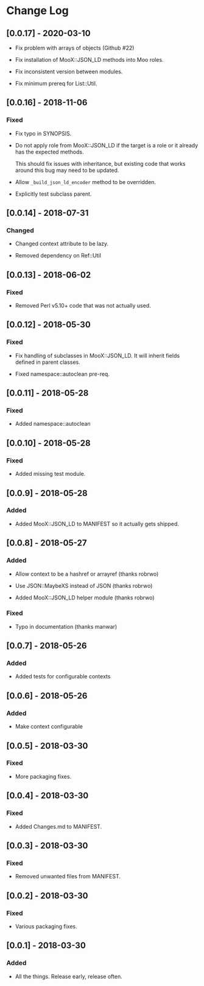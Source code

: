 # Change Log

## [0.0.17] - 2020-03-10

- Fix problem with arrays of objects (Github #22)

- Fix installation of MooX::JSON_LD methods into Moo roles.

- Fix inconsistent version between modules.

- Fix minimum prereq for List::Util.

## [0.0.16] - 2018-11-06

### Fixed

- Fix typo in SYNOPSIS.

- Do not apply role from MooX::JSON_LD if the target is a role or it
  already has the expected methods.

  This should fix issues with inheritance, but existing code that
  works around this bug may need to be updated.

- Allow `_build_json_ld_encoder` method to be overridden.

- Explicitly test subclass parent.

## [0.0.14] - 2018-07-31

### Changed

- Changed context attribute to be lazy.

- Removed dependency on Ref::Util

## [0.0.13] - 2018-06-02

### Fixed

- Removed Perl v5.10+ code that was not actually used.

## [0.0.12] - 2018-05-30

### Fixed

- Fix handling of subclasses in MooX::JSON_LD. It will inherit fields
  defined in parent classes.

- Fixed namespace::autoclean pre-req.

## [0.0.11] - 2018-05-28

### Fixed

- Added namespace::autoclean

## [0.0.10] - 2018-05-28

### Fixed

- Added missing test module.

## [0.0.9] - 2018-05-28

### Added

- Added MooX::JSON_LD to MANIFEST so it actually gets shipped.

## [0.0.8] - 2018-05-27

### Added

- Allow context to be a hashref or arrayref (thanks robrwo)

- Use JSON::MaybeXS instead of JSON (thanks robrwo)

- Added MooX::JSON_LD helper module (thanks robrwo)

### Fixed

- Typo in documentation (thanks manwar)

## [0.0.7] - 2018-05-26

### Added

- Added tests for configurable contexts

## [0.0.6] - 2018-05-26

### Added

- Make context configurable

## [0.0.5] - 2018-03-30

### Fixed

- More packaging fixes.

## [0.0.4] - 2018-03-30

### Fixed

- Added Changes.md to MANIFEST.

## [0.0.3] - 2018-03-30

### Fixed

- Removed unwanted files from MANIFEST.

## [0.0.2] - 2018-03-30

### Fixed

- Various packaging fixes.

## [0.0.1] - 2018-03-30

### Added

- All the things. Release early, release often.
